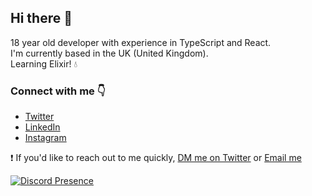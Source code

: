 ## Hi there 👋

18 year old developer with experience in TypeScript and React.<br />
I'm currently based in the UK (United Kingdom).<br />
Learning Elixir! 💧

### Connect with me 👇
* [Twitter](https://twitter.com/notnickdev)
* [LinkedIn](https://www.linkedin.com/in/nicholas-n-5a9187195/)
* [Instagram](https://www.instagram.com/notnickdev/)

❗️ If you'd like to reach out to me quickly, [DM me on Twitter](https://twitter.com/notnickdev) or [Email me](mailto:thisnotnicholas@gmail.com)

[![Discord Presence](https://lanyard-profile-readme.vercel.app/api/463449066672619520)](https://discord.com/users/463449066672619520)
